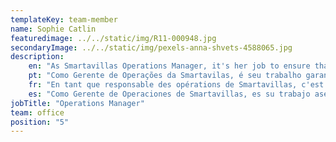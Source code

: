 ```yaml
---
templateKey: team-member
name: Sophie Catlin
featuredimage: ../../static/img/R11-000948.jpg
secondaryImage: ../../static/img/pexels-anna-shvets-4588065.jpg
description: 
    en: "As Smartavillas Operations Manager, it's her job to ensure that our properties are in top condition, well equipped and everything is in order for the summer. With an extensive background in property sales and lettings, Sophie brings vibrancy and experience to the team!"
    pt: "Como Gerente de Operações da Smartavilas, é seu trabalho garantir que nossas propriedades estejam em ótimas condições, bem equipadas e tudo em ordem para o verão. Com uma extensa experiência em vendas e locações de imóveis, Sophie traz vitalidade e experiência para a equipe!"
    fr: "En tant que responsable des opérations de Smartavillas, c'est son travail de s'assurer que nos propriétés sont en parfait état, bien équipées et que tout est en ordre pour l'été. Avec une vaste expérience dans la vente et la location de propriétés, Sophie apporte dynamisme et expérience à l'équipe!"
    es: "Como Gerente de Operaciones de Smartavillas, es su trabajo asegurarse de que nuestras propiedades estén en las mejores condiciones, bien equipadas y que todo esté en orden para el verano. ¡Con una amplia experiencia en ventas y alquileres de propiedades, Sophie aporta vitalidad y experiencia al equipo!"
jobTitle: "Operations Manager"
team: office
position: "5"
---
```


